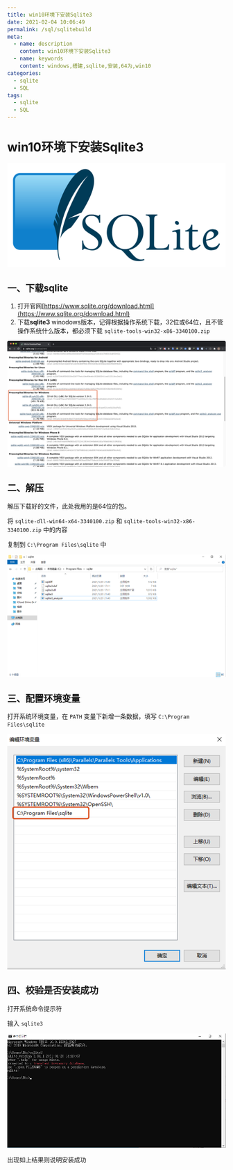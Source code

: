 ```yaml
---
title: win10环境下安装Sqlite3
date: 2021-02-04 10:06:49
permalink: /sql/sqlitebuild
meta:
  - name: description
    content: win10环境下安装Sqlite3
  - name: keywords
    content: windows,搭建,sqlite,安装,64为,win10
categories:
  - sqlite
  - SQL
tags:
  - sqlite
  - SQL
---
```

# win10环境下安装Sqlite3

![SQLite370.svg](/img/blog/20210204100907.png)

<!-- more -->
## 一、下载sqlite

1. 打开官网[https://www.sqlite.org/download.html](https://www.sqlite.org/download.html)
2. 下载**sqlite3** winodows版本，记得根据操作系统下载，32位或64位，且不管操作系统什么版本，都必须下载 `sqlite-tools-win32-x86-3340100.zip`

![image-20210204095852278](/img/blog/20210204095852.png)

## 二、解压

解压下载好的文件，此处我用的是64位的包。

将 `sqlite-dll-win64-x64-3340100.zip` 和 `sqlite-tools-win32-x86-3340100.zip` 中的内容

复制到 `C:\Program Files\sqlite` 中

![image-20210204100251983](/img/blog/20210204100252.png)

## 三、配置环境变量

打开系统环境变量，在 `PATH` 变量下新增一条数据，填写 `C:\Program Files\sqlite`

![image-20210204100417697](/img/blog/20210204100417.png)

## 四、校验是否安装成功

打开系统命令提示符

输入 `sqlite3`

![image-20210204100525522](/img/blog/20210204100525.png)

出现如上结果则说明安装成功
